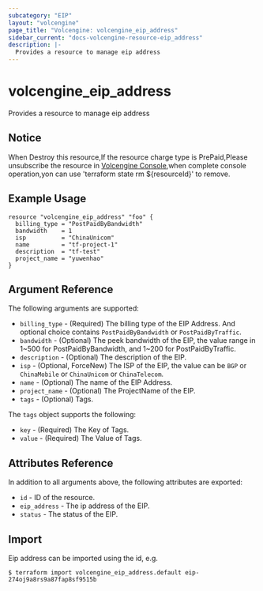 ```yaml
---
subcategory: "EIP"
layout: "volcengine"
page_title: "Volcengine: volcengine_eip_address"
sidebar_current: "docs-volcengine-resource-eip_address"
description: |-
  Provides a resource to manage eip address
---
```

# volcengine_eip_address
Provides a resource to manage eip address
## Notice
When Destroy this resource,If the resource charge type is PrePaid,Please unsubscribe the resource 
in  [Volcengine Console](https://console.volcengine.com/finance/unsubscribe/),when complete console operation,yon can
use 'terraform state rm ${resourceId}' to remove.
## Example Usage
```hcl
resource "volcengine_eip_address" "foo" {
  billing_type = "PostPaidByBandwidth"
  bandwidth    = 1
  isp          = "ChinaUnicom"
  name         = "tf-project-1"
  description  = "tf-test"
  project_name = "yuwenhao"
}
```
## Argument Reference
The following arguments are supported:
* `billing_type` - (Required) The billing type of the EIP Address. And optional choice contains `PostPaidByBandwidth` or `PostPaidByTraffic`.
* `bandwidth` - (Optional) The peek bandwidth of the EIP, the value range in 1~500 for PostPaidByBandwidth, and 1~200 for PostPaidByTraffic.
* `description` - (Optional) The description of the EIP.
* `isp` - (Optional, ForceNew) The ISP of the EIP, the value can be `BGP` or `ChinaMobile` or `ChinaUnicom` or `ChinaTelecom`.
* `name` - (Optional) The name of the EIP Address.
* `project_name` - (Optional) The ProjectName of the EIP.
* `tags` - (Optional) Tags.

The `tags` object supports the following:

* `key` - (Required) The Key of Tags.
* `value` - (Required) The Value of Tags.

## Attributes Reference
In addition to all arguments above, the following attributes are exported:
* `id` - ID of the resource.
* `eip_address` - The ip address of the EIP.
* `status` - The status of the EIP.


## Import
Eip address can be imported using the id, e.g.
```
$ terraform import volcengine_eip_address.default eip-274oj9a8rs9a87fap8sf9515b
```

